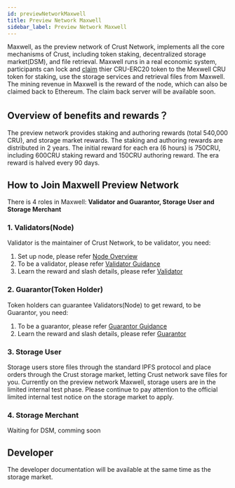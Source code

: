 ```yaml
---
id: previewNetworkMaxwell
title: Preview Network Maxwell
sidebar_label: Preview Network Maxwell
---
```


Maxwell, as the preview network of Crust Network, implements all the core mechanisms of Crust, including token staking, decentralized storage market(DSM), and file retrieval. Maxwell runs in a real economic system, participants can lock and [claim](claims.md) thier CRU-ERC20 token to the Mexwell CRU token for staking, use the storage services and retrieval files from Maxwell. The mining revenue in Maxwell is the reward of the node, which can also be claimed back to Ethereum. The claim back server will be available soon.

## Overview of benefits and rewards？
The preview network provides staking and authoring rewards (total 540,000 CRU), and storage market rewards. The staking and authoring rewards are distributed in 2 years. The initial reward for each era (6 hours) is 750CRU, including 600CRU staking reward and 150CRU authoring reward. The era reward is halved every 90 days.


## How to Join Maxwell Preview Network

There is 4 roles in Maxwell: **Validator and Guarantor, Storage User and Storage Merchant**

### 1. Validators(Node)

Validator is the maintainer of Crust Network, to be validator, you need:

1. Set up node, please refer [Node Overview](node-overview.md)
2. To be a validator, please refer [Validator Guidance](validatorGuidance.md)
3. Learn the reward and slash details, please refer [Validator](validator.md)

### 2. Guarantor(Token Holder)

Token holders can guarantee Validators(Node) to get reward, to be Guarantor, you need:

1. To be a guarantor, please refer [Guarantor Guidance](guarantor-guidance.md)
2. Learn the reward and slash details, please refer [Guarantor](guarantor.md)

### 3. Storage User

Storage users store files through the standard IPFS protocol and place orders through the Crust storage market, letting Crust network save files for you.
Currently on the preview network Maxwell, storage users are in the limited internal test phase. Please continue to pay attention to the official limited internal test notice on the storage market to apply.

### 4. Storage Merchant

Waiting for DSM, comming soon

## Developer

The developer documentation will be available at the same time as the storage market.
